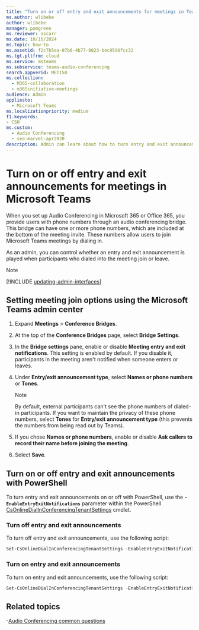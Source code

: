 ```yaml
---
title: "Turn on or off entry and exit announcements for meetings in Teams"
ms.author: wlibebe
author: wlibebe
manager: pamgreen
ms.reviewer: oscarr
ms.date: 10/16/2024
ms.topic: how-to
ms.assetid: f2c7b5ea-07b6-4b77-8023-bec9596fcc32
ms.tgt.pltfrm: cloud
ms.service: msteams
ms.subservice: teams-audio-conferencing
search.appverid: MET150
ms.collection: 
  - M365-collaboration
  - m365initiative-meetings
audience: Admin
appliesto: 
  - Microsoft Teams
ms.localizationpriority: medium
f1.keywords:
- CSH
ms.custom: 
  - Audio Conferencing
  - seo-marvel-apr2020
description: Admin can learn about how to turn entry and exit announcements on or off in a Microsoft Teams meeting.
---
```


# Turn on or off entry and exit announcements for meetings in Microsoft Teams

When you set up Audio Conferencing in Microsoft 365 or Office 365, you provide users with phone numbers through an audio conferencing bridge. This bridge can have one or more phone numbers, which are included at the bottom of the meeting invite. These numbers allow users to join Microsoft Teams meetings by dialing in.

As an admin, you can control whether an entry and exit announcement is played when participants who dialed into the meeting join or leave.

> [!NOTE]
> [!INCLUDE [updating-admin-interfaces](includes/updating-admin-interfaces.md)]
  
## Setting meeting join options using the Microsoft Teams admin center

1. Expand **Meetings** > **Conference Bridges**.

2. At the top of the **Conference Bridges** page, select **Bridge Settings**.

3. In the **Bridge settings** pane, enable or disable **Meeting entry and exit notifications**. This setting is enabled by default. If you disable it, participants in the meeting aren't notified when someone enters or leaves.

4. Under **Entry/exit announcement type**, select **Names or phone numbers** or **Tones**.

   > [!NOTE]
   > By default, external participants can't see the phone numbers of dialed-in participants. If you want to maintain the privacy of these phone numbers, select **Tones** for **Entry/exit announcement type** (this prevents the numbers from being read out by Teams).

5. If you chose **Names or phone numbers**, enable or disable **Ask callers to record their name before joining the meeting**.

6. Select **Save**.

## Turn on or off entry and exit announcements with PowerShell

To turn entry and exit announcements on or off with PowerShell, use the **`-EnableEntryExitNotifications`** parameter within the PowerShell [CsOnlineDialInConferencingTenantSettings](/powershell/module/teams/set-csonlinedialinconferencingtenantsettings) cmdlet.

### Turn off entry and exit announcements

To turn off entry and exit announcements, use the following script:

```powershell
Set-CsOnlineDialInConferencingTenantSettings -EnableEntryExitNotifications $false 
```

### Turn on entry and exit announcements

To turn on entry and exit announcements, use the following script:

```powershell
Set-CsOnlineDialInConferencingTenantSettings -EnableEntryExitNotifications $true 
```

## Related topics

-[Audio Conferencing common questions](audio-conferencing-common-questions.md)
